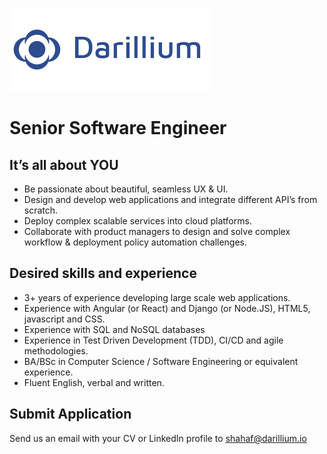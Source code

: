 ![Darillium Logo](../Images/darillium_gray.png)

# Senior Software Engineer

## It’s all about YOU
* Be passionate about beautiful, seamless UX & UI.
* Design and develop web applications and integrate different API’s from scratch.
* Deploy complex scalable services into cloud platforms.
* Collaborate with product managers to design and solve complex workflow & deployment policy automation challenges.


## Desired skills and experience
* 3+ years of experience developing large scale web applications.
* Experience with Angular (or React) and Django (or Node.JS), HTML5, javascript and CSS.
* Experience with SQL and NoSQL databases
* Experience in Test Driven Development (TDD), CI/CD and agile methodologies.
* BA/BSc in Computer Science / Software Engineering or equivalent experience.
* Fluent English, verbal and written.

## Submit Application
Send us an email with your CV or LinkedIn profile to <a href="mailto:shahaf@darillium.io">shahaf@darillium.io</a>
